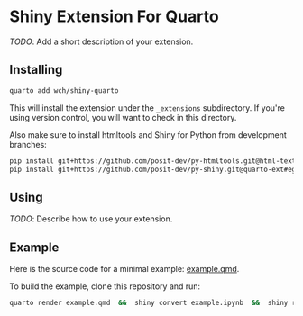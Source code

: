 # Shiny Extension For Quarto

_TODO_: Add a short description of your extension.

## Installing

```bash
quarto add wch/shiny-quarto
```

This will install the extension under the `_extensions` subdirectory.
If you're using version control, you will want to check in this directory.

Also make sure to install htmltools and Shiny for Python from development branches:

```bash
pip install git+https://github.com/posit-dev/py-htmltools.git@html-text-doc#egg=htmltools
pip install git+https://github.com/posit-dev/py-shiny.git@quarto-ext#egg=shiny
```

## Using

_TODO_: Describe how to use your extension.

## Example

Here is the source code for a minimal example: [example.qmd](example.qmd).

To build the example, clone this repository and run:

```bash
quarto render example.qmd  &&  shiny convert example.ipynb  &&  shiny run app.py
```